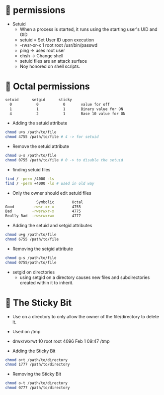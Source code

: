 # 🐧 permissions
- Setuid
  - When a process is started, it runs using the starting user's UID and GID
  - setuid = Set User ID upon execution
  - -rwsr-xr-x  1 root  root  /usr/bin/passwd
  - ping -> uses root user
  - chsh -> Change shell
  - setuid files are an attack surface
  - Noy honored on shell scripts.

# 🐧 Octal permissions
```bash
setuid      setgid      sticky
  0           0           0       value for off
  1           1           1       Binary value for ON
  4           2           1       Base 10 value for ON
```

- Adding the setuid attribute
```bash
chmod u+s /path/to/file
chmod 4755 /path/to/file # 4 -> for setuid
```

- Remove the setuid attribute
```bash
chmod u-s /path/to/file
chmod 0755 /path/to/file # 0 -> to disable the setuid
```
- finding setuid files
```bash
find / -perm /4000 -ls
find / -perm +4000 -ls # used in old way
```
- Only the owner should edit setuid files
```bash
              Symbolic        Octal
Good        -rwsr-xr-x        4755
Bad         -rwsrwxr-x        4775
Really Bad  -rwsrwxrwx        4777
```
- Adding the setuid and setgid attributes
```bash
chmod u+g /path/to/file
chmod 6755 /path/to/file
```
- Removing the setgid attribute
```bash
chmod g-s /path/to/file
chmod 0755/path/to/file
```

- setgid on directories
  - using setgid on a directory causes new files and subdirectories created within it to inherit.

# 🐧 The Sticky Bit
- Use on a directory to only allow the owner of the file/directory to delete it.
-  Used on /tmp
  - drwxrwxrwt  10  root  root  4096  Feb 1 09:47 /tmp

- Adding the Sticky Bit
```bash
chmod o+t /path/to/directory
chmod 1777 /path/to/directory
```
- Removing the Sticky Bit
```bash
chmod o-t /path/to/directory
chmod 0777 /path/to/directory
```